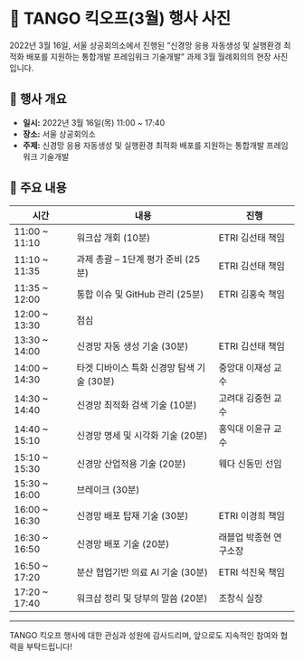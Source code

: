# 📸 TANGO 킥오프(3월) 행사 사진

2022년 3월 16일, 서울 상공회의소에서 진행된 “신경망 응용 자동생성 및 실행환경 최적화 배포를 지원하는 통합개발 프레임워크 기술개발” 과제 3월 월례회의의 현장 사진입니다.

## 📅 행사 개요
- **일시:** 2022년 3월 16일(목) 11:00 ~ 17:40
- **장소:** 서울 상공회의소
- **주제:** 신경망 응용 자동생성 및 실행환경 최적화 배포를 지원하는 통합개발 프레임워크 기술개발

## 🎉 주요 내용
| 시간               | 내용                                     | 진행                      |
|--------------------|------------------------------------------|---------------------------|
| 11:00 ~ 11:10      | 워크삽 개회 (10분)                        | ETRI 김선태 책임          |
| 11:10 ~ 11:35      | 과제 총괄 – 1단계 평가 준비 (25분)        | ETRI 김선태 책임          |
| 11:35 ~ 12:00      | 통합 이슈 및 GitHub 관리 (25분)           | ETRI 김홍숙 책임          |
| 12:00 ~ 13:30      | 점심                                     |                           |
| 13:30 ~ 14:00      | 신경망 자동 생성 기술 (30분)              | ETRI 김선태 책임          |
| 14:00 ~ 14:30      | 타겟 디바이스 특화 신경망 탐색 기술 (30분)| 중앙대 이재성 교수       |
| 14:30 ~ 14:40      | 신경망 최적화 검색 기술 (10분)            | 고려대 김중헌 교수       |
| 14:40 ~ 15:10      | 신경망 명세 및 시각화 기술 (20분)         | 홍익대 이윤규 교수       |
| 15:10 ~ 15:30      | 신경망 산업적용 기술 (20분)               | 웨다 신동민 선임          |
| 15:30 ~ 16:00      | 브레이크 (30분)                           |                           |
| 16:00 ~ 16:30      | 신경망 배포 탑재 기술 (30분)              | ETRI 이경희 책임          |
| 16:30 ~ 16:50      | 신경망 배포 기술 (20분)                   | 래블업 박종현 연구소장    |
| 16:50 ~ 17:20      | 분산 협업기반 의료 AI 기술 (30분)         | ETRI 석진욱 책임          |
| 17:20 ~ 17:40      | 워크샵 정리 및 당부의 말씀 (20분)         | 조창식 실장               |

---

TANGO 킥오프 행사에 대한 관심과 성원에 감사드리며, 앞으로도 지속적인 참여와 협력을 부탁드립니다!
